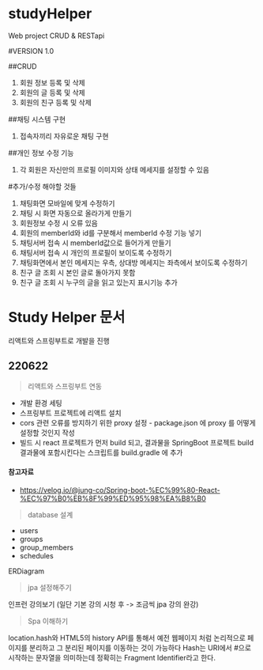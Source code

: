 # studyHelper
Web project CRUD & RESTapi

#VERSION 1.0

##CRUD
1. 회원 정보 등록 및 삭제
2. 회원의 글 등록 및 삭제
3. 회원의 친구 등록 및 삭제

##채팅 시스템 구현
1. 접속자끼리 자유로운 채팅 구현

##개인 정보 수정 기능
1. 각 회원은 자신만의 프로필 이미지와 상태 메세지를 설정할 수 있음


#추가/수정 해야할 것들

1. 채팅화면 모바일에 맞게 수정하기
2. 채팅 시 화면 자동으로 올라가게 만들기
3. 회원정보 수정 시 오류 있음
4. 회원의 memberId와 id를 구분해서 memberId 수정 기능 넣기
5. 채팅서버 접속 시 memberId값으로 들어가게 만들기
6. 채팅서버 접속 시 개인의 프로필이 보이도록 수정하기
7. 채팅화면에서 본인 메세지는 우측, 상대방 메세지는 좌측에서 보이도록 수정하기
8. 친구 글 조회 시 본인 글로 돌아가지 못함
9. 친구 글 조회 시 누구의 글을 읽고 있는지 표시기능 추가


# Study Helper 문서


리액트와 스프링부트로 개발을 진행


## 220622

> 리액트와 스프링부트 연동

- 개발 환경 세팅
- 스프링부트 프로젝트에 리액트 설치
- cors 관련 오류를 방지하기 위한 proxy 설정 - package.json 에 proxy 를 어떻게 설정할 것인지 작성
- 빌드 시 react 프로젝트가 먼저 build 되고, 결과물을 SpringBoot 프로젝트 build 결과물에 포함시킨다는 스크립트를 build.gradle 에 추가
#### 참고자료
- https://velog.io/@jung-co/Spring-boot-%EC%99%80-React-%EC%97%B0%EB%8F%99%ED%95%98%EA%B8%B0

> database 설계

- users
- groups
- group_members
- schedules

ERDiagram 


> jpa 설정해주기

인프런 강의보기 (일단 기본 강의 시청 후 -> 조금씩 jpa 강의 완강)

> Spa 이해하기

location.hash와 HTML5의 history API를 통해서 예전 웹페이지 처럼 논리적으로 페이지를 분리하고 그 분리된 페이지를 이동하는 것이 가능하다
Hash는 URI에서 #으로 시작하는 문자열을 의미하는데 정확히는 Fragment Identifier라고 한다.


